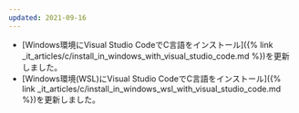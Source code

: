 ```yaml
---
updated: 2021-09-16
---
```

- [Windows環境にVisual Studio CodeでC言語をインストール]({% link _it_articles/c/install_in_windows_with_visual_studio_code.md %})を更新しました。
- [Windows環境(WSL)にVisual Studio CodeでC言語をインストール]({% link _it_articles/c/install_in_windows_wsl_with_visual_studio_code.md %})を更新しました。
